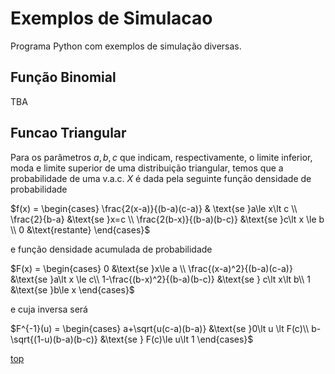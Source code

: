 # Exemplos de Simulacao

Programa Python com exemplos de simulação diversas.

## Função Binomial

TBA

## Funcao Triangular

Para os parâmetros $a, b, c$ que indicam, respectivamente, o limite inferior, moda e limite superior de uma distribuição triangular, temos que a probabilidade de uma v.a.c. $X$ é dada pela seguinte função densidade de probabilidade

$f(x) = \begin{cases}
    \frac{2(x-a)}{(b-a)(c-a)} & \text{se }a\le x\lt c \\
    \frac{2}{b-a} &\text{se }x=c \\
    \frac{2(b-x)}{(b-a)(b-c)} &\text{se }c\lt x \le b \\
    0 &\text{restante}
    \end{cases}$

e função densidade acumulada de probabilidade

$F(x) = \begin{cases}
    0 &\text{se }x\le a \\
    \frac{(x-a)^2}{(b-a)(c-a)} &\text{se }a\lt x \le c\\
    1-\frac{(b-x)^2}{(b-a)(b-c)} &\text{se } c\lt x\lt b\\
    1 &\text{se }b\le x
    \end{cases}$

e cuja inversa será

$F^{-1}(u) = \begin{cases}
    a+\sqrt{u(c-a)(b-a)} &\text{se }0\lt u \lt F(c)\\
    b-\sqrt{(1-u)(b-a)(b-c)} &\text{se } F(c)\le u\lt 1
    \end{cases}$

[top](#exemplos-de-simulacao)

